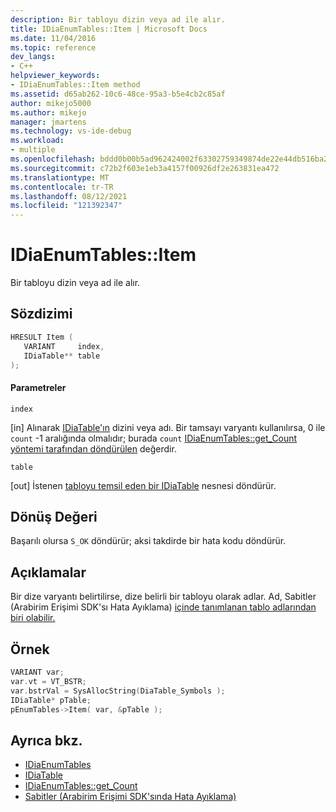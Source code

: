 ```yaml
---
description: Bir tabloyu dizin veya ad ile alır.
title: IDiaEnumTables::Item | Microsoft Docs
ms.date: 11/04/2016
ms.topic: reference
dev_langs:
- C++
helpviewer_keywords:
- IDiaEnumTables::Item method
ms.assetid: d65ab262-10c6-48ce-95a3-b5e4cb2c85af
author: mikejo5000
ms.author: mikejo
manager: jmartens
ms.technology: vs-ide-debug
ms.workload:
- multiple
ms.openlocfilehash: bddd0b00b5ad962424002f63302759349874de22e44db516ba244d523d16984f
ms.sourcegitcommit: c72b2f603e1eb3a4157f00926df2e263831ea472
ms.translationtype: MT
ms.contentlocale: tr-TR
ms.lasthandoff: 08/12/2021
ms.locfileid: "121392347"
---
```

# <a name="idiaenumtablesitem"></a>IDiaEnumTables::Item
Bir tabloyu dizin veya ad ile alır.

## <a name="syntax"></a>Sözdizimi

```C++
HRESULT Item ( 
   VARIANT     index,
   IDiaTable** table
);
```

#### <a name="parameters"></a>Parametreler
 `index`

[in] Alınarak [IDiaTable'ın](../../debugger/debug-interface-access/idiatable.md) dizini veya adı. Bir tamsayı varyantı kullanılırsa, 0 ile `count` -1 aralığında olmalıdır; burada `count` [IDiaEnumTables::get_Count yöntemi tarafından döndürülen](../../debugger/debug-interface-access/idiaenumtables-get-count.md) değerdir.

 `table`

[out] İstenen [tabloyu temsil eden bir IDiaTable](../../debugger/debug-interface-access/idiatable.md) nesnesi döndürür.

## <a name="return-value"></a>Dönüş Değeri
 Başarılı olursa `S_OK` döndürür; aksi takdirde bir hata kodu döndürür.

## <a name="remarks"></a>Açıklamalar
 Bir dize varyantı belirtilirse, dize belirli bir tabloyu olarak adlar. Ad, Sabitler (Arabirim Erişimi SDK'sı Hata Ayıklama) [içinde tanımlanan tablo adlarından biri olabilir.](../../debugger/debug-interface-access/constants-debug-interface-access-sdk.md)

## <a name="example"></a>Örnek

```C++
VARIANT var;
var.vt = VT_BSTR;
var.bstrVal = SysAllocString(DiaTable_Symbols );
IDiaTable* pTable;
pEnumTables->Item( var, &pTable );
```

## <a name="see-also"></a>Ayrıca bkz.
- [IDiaEnumTables](../../debugger/debug-interface-access/idiaenumtables.md)
- [IDiaTable](../../debugger/debug-interface-access/idiatable.md)
- [IDiaEnumTables::get_Count](../../debugger/debug-interface-access/idiaenumtables-get-count.md)
- [Sabitler (Arabirim Erişimi SDK'sında Hata Ayıklama)](../../debugger/debug-interface-access/constants-debug-interface-access-sdk.md)
